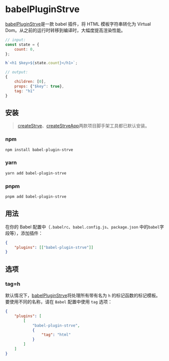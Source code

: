 # babelPluginStrve

[babelPluginStrve](https://www.npmjs.com/package/babel-plugin-strve)是一款 babel 插件，将 HTML 模板字符串转化为 Virtual Dom。从之前的运行时转移到编译时，大幅度提高渲染性能。

```js
// input:
const state = {
	count: 0,
};

h`<h1 $key>${state.count}</h1>`;

// output:
{
    children: [0],
    props: {"$key": true},
    tag: "h1"
}
```

## 安装

> [createStrve](/tool/createStrve/)、[createStrveApp](/tool/createStrveApp/)两款项目脚手架工具都已默认安装。

### npm

```bash
npm install babel-plugin-strve
```

### yarn

```bash
yarn add babel-plugin-strve
```

### pnpm

```bash
pnpm add babel-plugin-strve
```

## 用法

在你的 Babel 配置中（`.babelrc`、`babel.config.js`、`package.json` 中的`babel`字段等），添加插件：

```json
{
	"plugins": [["babel-plugin-strve"]]
}
```

## 选项

### tag=h

默认情况下，[babelPluginStrve](https://www.npmjs.com/package/babel-plugin-strve)将处理所有带有名为 `h` 的标记函数的标记模板。 要使用不同的名称，请在 `Babel` 配置中使用 `tag` 选项：

```json
{
	"plugins": [
		[
			"babel-plugin-strve",
			{
				"tag": "html"
			}
		]
	]
}
```
